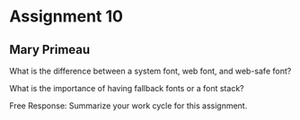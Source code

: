 # Assignment 10
## Mary Primeau

What is the difference between a system font, web font, and web-safe font?


What is the importance of having fallback fonts or a font stack?


Free Response: Summarize your work cycle for this assignment.
